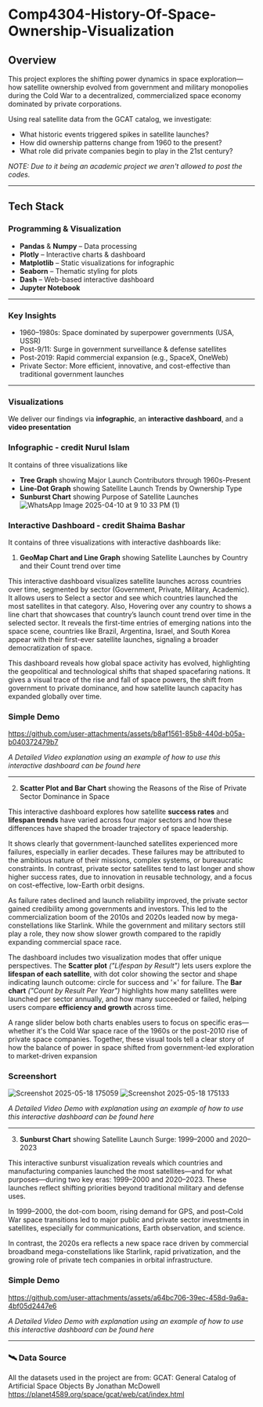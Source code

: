 # Comp4304-History-Of-Space-Ownership-Visualization

##  Overview

This project explores the shifting power dynamics in space exploration—how satellite ownership evolved from government and military monopolies during the Cold War to a decentralized, commercialized space economy dominated by private corporations.

Using real satellite data from the GCAT catalog, we investigate:
- What historic events triggered spikes in satellite launches?
- How did ownership patterns change from 1960 to the present?
- What role did private companies begin to play in the 21st century?

*NOTE: Due to it being an academic project we aren't allowed to post the codes.*

---

##  Tech Stack

### Programming & Visualization
- **Pandas**  &  **Numpy** – Data processing
- **Plotly** – Interactive charts & dashboard
- **Matplotlib** – Static visualizations for infographic
- **Seaborn** – Thematic styling for plots
- **Dash** – Web-based interactive dashboard
- **Jupyter Notebook** 

---

###  Key Insights
- 1960–1980s: Space dominated by superpower governments (USA, USSR)
- Post-9/11: Surge in government surveillance & defense satellites
- Post-2019: Rapid commercial expansion (e.g., SpaceX, OneWeb)
- Private Sector: More efficient, innovative, and cost-effective than traditional government launches
  
---
### Visualizations
We deliver our findings via **infographic**, an **interactive dashboard**, and a **video presentation**

### Infographic - credit Nurul Islam
It contains of three visualizations like
- **Tree Graph** showing Major Launch Contributors through 1960s-Present
- **Line-Dot Graph** showing Satellite Launch Trends by Ownership Type
- **Sunburst Chart** showing Purpose of Satellite Launches
![WhatsApp Image 2025-04-10 at 9 10 33 PM (1)](https://github.com/user-attachments/assets/fb5adbad-f936-48c0-a0dc-c5373fb22daf)

### Interactive Dashboard - credit Shaima Bashar
It contains of three visualizations with interactive dashboards like:

1. **GeoMap Chart and Line Graph** showing Satellite Launches by Country and their Count trend over time

This interactive dashboard visualizes satellite launches across countries over time, segmented by sector (Government, Private, Military, Academic). It allows users to Select a sector and see which countries launched the most satellites in that category. Also, Hovering over any country to shows a line chart that showcases that country’s launch count trend over time in the selected sector. It reveals the first-time entries of emerging nations into the space scene, countries like Brazil, Argentina, Israel, and South Korea appear with their first-ever satellite launches, signaling a broader democratization of space.

This dashboard reveals how global space activity has evolved, highlighting the geopolitical and technological shifts that shaped spacefaring nations. It gives a visual trace of the rise and fall of space powers, the shift from government to private dominance, and how satellite launch capacity has expanded globally over time.

### Simple Demo

https://github.com/user-attachments/assets/b8af1561-85b8-440d-b05a-b040372479b7

*A Detailed Video explanation using an example of how to use this interactive dashboard can be found here*

---

2. **Scatter Plot and Bar Chart** showing the Reasons of the Rise of Private Sector Dominance in Space

This interactive dashboard explores how satellite **success rates** and **lifespan trends** have varied across four major sectors and how these differences have shaped the broader trajectory of space leadership.

It shows clearly that government-launched satellites experienced more failures, especially in earlier decades. These failures may be attributed to the ambitious nature of their missions, complex systems, or bureaucratic constraints. In contrast, private sector satellites tend to last longer and show higher success rates, due to innovation in reusable technology, and a focus on cost-effective, low-Earth orbit designs.

As failure rates declined and launch reliability improved, the private sector gained credibility among governments and investors. This led to the commercialization boom of the 2010s and 2020s leaded now by mega-constellations like Starlink. While the government and military sectors still play a role, they now show slower growth compared to the rapidly expanding commercial space race.

The dashboard includes two visualization modes that offer unique perspectives. The **Scatter plot** *("Lifespan by Result")* lets users explore the **lifespan of each satellite**, with dot color showing the sector and shape indicating launch outcome: circle for success and '×' for failure. The **Bar chart** *("Count by Result Per Year")* highlights how many satellites were launched per sector annually, and how many succeeded or failed, helping users compare **efficiency and growth** across time.

A range slider below both charts enables users to focus on specific eras—whether it's the Cold War space race of the 1960s or the post-2010 rise of private space companies. Together, these visual tools tell a clear story of how the balance of power in space shifted from government-led exploration to market-driven expansion

### Screenshort

![Screenshot 2025-05-18 175059](https://github.com/user-attachments/assets/5411664a-a6bf-414b-953f-7c3a3ebf377b)
![Screenshot 2025-05-18 175133](https://github.com/user-attachments/assets/37885820-92eb-4ea4-a088-052c654d62b3)

*A Detailed Video Demo with explanation using an example of how to use this interactive dashboard can be found here*

---

3. **Sunburst Chart** showing Satellite Launch Surge: 1999–2000 and 2020–2023
   
This interactive sunburst visualization reveals which countries and manufacturing companies launched the most satellites—and for what purposes—during two key eras: 1999–2000 and 2020–2023. These launches reflect shifting priorities beyond traditional military and defense uses.

In 1999–2000, the dot-com boom, rising demand for GPS, and post–Cold War space transitions led to major public and private sector investments in satellites, especially for communications, Earth observation, and science.

In contrast, the 2020s era reflects a new space race driven by commercial broadband mega-constellations like Starlink, rapid privatization, and the growing role of private tech companies in orbital infrastructure.

### Simple Demo

https://github.com/user-attachments/assets/a64bc706-39ec-458d-9a6a-4bf05d2447e6

*A Detailed Video Demo with explanation using an example of how to use this interactive dashboard can be found here*

---

### 🛰️ Data Source
All the datasets used in the project are from:
GCAT: General Catalog of Artificial Space Objects
By Jonathan McDowell
https://planet4589.org/space/gcat/web/cat/index.html



